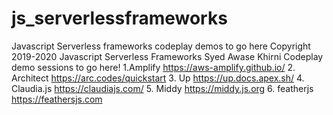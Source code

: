 # js_serverlessframeworks
Javascript Serverless frameworks codeplay demos to go here 
Copyright 2019-2020 Javascript Serverless Frameworks Syed Awase Khirni 
Codeplay demo sessions to go here!
1.Amplify https://aws-amplify.github.io/
2. Architect https://arc.codes/quickstart
3. Up https://up.docs.apex.sh/
4. Claudia.js https://claudiajs.com/
5. Middy https://middy.js.org
6. featherjs https://feathersjs.com
